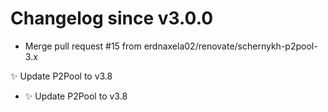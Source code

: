 # Changelog since v3.0.0
- Merge pull request #15 from erdnaxela02/renovate/schernykh-p2pool-3.x

✨ Update P2Pool to v3.8 
- ✨ Update P2Pool to v3.8 
